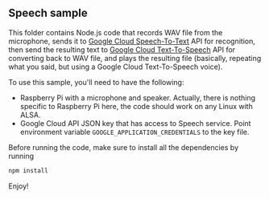 ## Speech sample

This folder contains Node.js code that records WAV file from the microphone,
sends it to [Google Cloud
Speech-To-Text](https://cloud.google.com/speech-to-text/) API for recognition,
then send the resulting text to [Google Cloud
Text-To-Speech](https://cloud.google.com/text-to-speech/) API for converting
back to WAV file, and plays the resulting file (basically, repeating what you
said, but using a Google Cloud Text-To-Speech voice).

To use this sample, you'll need to have the following:
- Raspberry Pi with a microphone and speaker. Actually, there is nothing
  specific to Raspberry Pi here, the code should work on any Linux with ALSA.
- Google Cloud API JSON key that has access to Speech service. Point environment
  variable `GOOGLE_APPLICATION_CREDENTIALS` to the key file.

Before running the code, make sure to install all the dependencies by running
```js
npm install
```

Enjoy!
